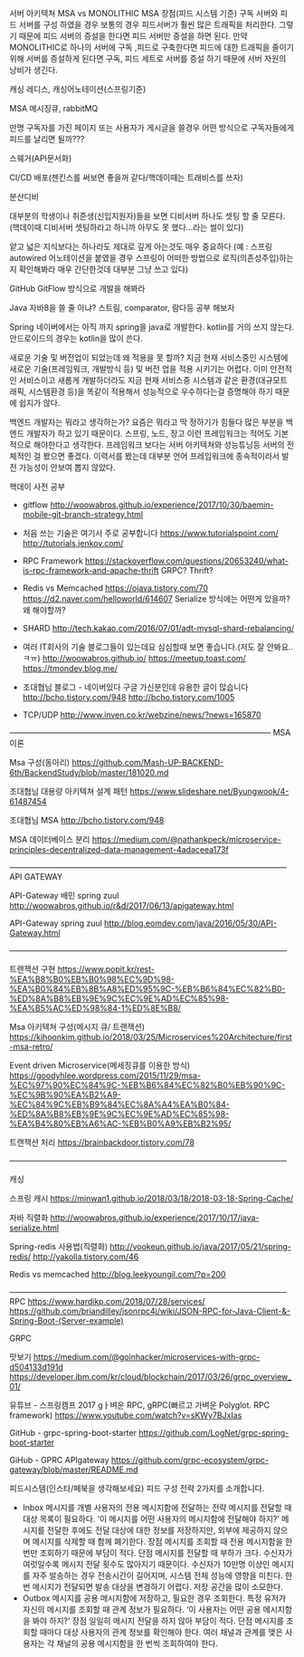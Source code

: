 서버 아키텍쳐
MSA vs MONOLITHIC
MSA 장점(피드 시스템 기준)
구독 서버와 피드 서버를 구성 하였을 경우 보통의 경우 피드서버가 훨씬 많은 트래픽을 처리한다. 그렇기 때문에 피드 서버의 증설을 한다면 피드 서버만 증설을 하면 된다. 만약 MONOLITHIC로 하나의 서버에 구독 ,피드로 구축한다면 피드에 대한 트래픽을 줄이기 위해 서버를 증설하게 된다면 구독, 피드 세트로 서버를 증설 하기 때문에 서버 자원의 낭비가 생긴다.

캐싱
레디스, 캐싱어노테이션(스프링기준)

MSA
메시징큐, rabbitMQ

만명 구독자를 가진 페이지 또는 사용자가 게시글을 쓸경우 어떤 방식으로 구독자들에게 피드를 날리면 될까???

스웨거(API문서화)

CI/CD 배포(젠킨스를 써보면 좋을꺼 같다/핵데이때는 트래비스를 쓰자)

분산디비

대부분의 학생이나 취준생(신입지원자)들을 보면 디비서버 하나도 셋팅 할 줄 모른다.
(핵데이때 디비서버 셋팅하라고 하니까 아무도 못 했다…라는 썰이 있다)

얕고 넓은 지식보다는 하나라도 제대로 깊게 아는것도 매우 중요하다
(예 : 스프링 autowired 어노테이션을 붙였을 경우 스프링이 어떠한 방법으로 로직(의존성주입)하는지 확인해봐라 매우 간단한것데 대부분 그냥 쓰고 있다)

GitHub
GitFlow 방식으로 개발을 해봐라

Java
자바8을 쓸 줄 아냐? 스트림, comparator, 람다등 공부 해보자

Spring
네이버에서는 아직 까지 spring을 java로 개발한다. kotlin를 거의 쓰지 않는다.
안드로이드의 경우는 kotlin을 많이 쓴다.

새로운 기술 및 버전업이 되었는데 왜 적용을 못 할까?
지금 현재 서비스중인 시스템에 새로운 기술(프레임워크, 개발방식 등) 및 버전 업을 적용 시키기는 어렵다. 이미 안전적인 서비스이고 새롭게 개발하더라도 지금 현재 서비스중 시스템과 같은 환경(대규모트래픽, 시스템환경 등)을 똑같이 적용해서 성능적으로 우수하다는걸 증명해야 하기 때문에 쉽지가 않다. 

백엔드 개발자는 뭐라고 생각하는가?
요즘은 뭐라고 딱 정하기가 힘들다 많은 부분을 백엔드 개발자가 하고 있기 때문이다. 스프링, 노드, 장고 이런 프레임워크는 적어도 기본적으로 해야한다고 생각한다. 프레임워크 보다는 서버 아키텍쳐와 성능튜닝등 서버의 전체적인 걸 봤으면 좋겠다. 이력서를 봤는데 대부분 언어 프레임워크에 종속적이라서 발전 가능성이 안보여 뽑지 않았다.

핵데이 사전 공부
* gitflow
http://woowabros.github.io/experience/2017/10/30/baemin-mobile-git-branch-strategy.html

* 처음 쓰는 기술은 여기서 주로 공부합니다
https://www.tutorialspoint.com/
http://tutorials.jenkov.com/

* RPC Framework
https://stackoverflow.com/questions/20653240/what-is-rpc-framework-and-apache-thrift
GRPC? Thrift?

* Redis vs Memcached
https://ojava.tistory.com/70
https://d2.naver.com/helloworld/614607
Serialize 방식에는 어떤게 있을까? 왜 해야할까?

* SHARD
http://tech.kakao.com/2016/07/01/adt-mysql-shard-rebalancing/

* 여러 IT회사의 기술 블로그들이 있는데요 심심할때 보면 좋습니다.(저도 잘 안봐요..ㅋㅠ)
http://woowabros.github.io/
https://meetup.toast.com/
https://tmondev.blog.me/

* 조대협님 블로그 - 네이버있다 구글 가신분인데 유용한 글이 많습니다
http://bcho.tistory.com/948
http://bcho.tistory.com/1005

* TCP/UDP
http://www.inven.co.kr/webzine/news/?news=165870

—————————————————————————————————
MSA 이론

Msa 구성(동아리)
https://github.com/Mash-UP-BACKEND-6th/BackendStudy/blob/master/181020.md

조대협님 대용량 아키텍쳐 설계 패턴
https://www.slideshare.net/Byungwook/4-61487454

조대협님 MSA
http://bcho.tistory.com/948

MSA 데이터베이스 분리
https://medium.com/@nathankpeck/microservice-principles-decentralized-data-management-4adaceea173f

———————————————————————————————————
API GATEWAY

API-Gateway 배민 spring zuul
http://woowabros.github.io/r&d/2017/06/13/apigateway.html

API-Gateway spring zuul
http://blog.eomdev.com/java/2016/05/30/API-Gateway.html

———————————————————————————————————

트랜잭션 구현
https://www.popit.kr/rest-%EA%B8%B0%EB%B0%98%EC%9D%98-%EA%B0%84%EB%8B%A8%ED%95%9C-%EB%B6%84%EC%82%B0-%ED%8A%B8%EB%9E%9C%EC%9E%AD%EC%85%98-%EA%B5%AC%ED%98%84-1%ED%8E%B8/

Msa 아키텍쳐 구성(메시지 큐/ 트랜잭션)
https://kihoonkim.github.io/2018/03/25/Microservices%20Architecture/first-msa-retro/

Event driven Microservice(메세징큐를 이용한 방식)
https://goodyhlee.wordpress.com/2015/11/29/msa-%EC%97%90%EC%84%9C-%EB%B6%84%EC%82%B0%EB%90%9C-%EC%9B%90%EA%B2%A9-%EC%84%9C%EB%B9%84%EC%8A%A4%EA%B0%84-%ED%8A%B8%EB%9E%9C%EC%9E%AD%EC%85%98-%EA%B4%80%EB%A6%AC-%EB%B0%A9%EB%B2%95/

트랜잭션 처리
https://brainbackdoor.tistory.com/78

———————————————————————————————————

캐싱

스프링 캐시
https://minwan1.github.io/2018/03/18/2018-03-18-Spring-Cache/

자바 직렬화
http://woowabros.github.io/experience/2017/10/17/java-serialize.html

Spring-redis 사용법(직렬화)
http://yookeun.github.io/java/2017/05/21/spring-redis/
http://yakolla.tistory.com/46

Redis vs memcached
http://blog.leekyoungil.com/?p=200

———————————————————————————————————
RPC
https://www.hardikp.com/2018/07/28/services/
https://github.com/briandilley/jsonrpc4j/wiki/JSON-RPC-for-Java-Client-&-Spring-Boot-(Server-example)


GRPC

맛보기
https://medium.com/@goinhacker/microservices-with-grpc-d504133d191d
https://developer.ibm.com/kr/cloud/blockchain/2017/03/26/grpc_overview_01/

유튜브 - 스프링캠프 2017 gㅏ벼운 RPC, gRPC(빠르고 가벼운 Polyglot. RPC framework)
https://www.youtube.com/watch?v=sKWy7BJxIas

GitHub - grpc-spring-boot-starter
https://github.com/LogNet/grpc-spring-boot-starter

GiHub - GPRC APIgateway
https://github.com/grpc-ecosystem/grpc-gateway/blob/master/README.md

피드시스템(인스타/페북을 생각해보세요)
피드 구성 전략 2가지를 소개합니다.
- Inbox
메시지를 개별 사용자의 전용 메시지함에 전달하는 전략
메시지를 전달할 때 대상 목록이 필요하다.
‘이 메시지를 어떤 사용자의 메시지함에 전달해야 하지?’
메시지를 전달한 후에도 전달 대상에 대한 정보를 저장하지만, 외부에 제공하지 않으며 메시지를 삭제할 때 함께 폐기한다.
장점
메시지를 조회할 때 전용 메시지함을 한번만 조회하기 때문에 부담이 적다.
단점
메시지를 전달할 때 부하가 크다.
수신자가 여럿일수록 메시지 전달 횟수도 많아지기 때문이다.
수신자가 10만명 이상인 메시지를 자주 발송하는 경우 전송시간이 길어지며, 시스템 전체 성능에 영향을 미친다.
한번 메시지가 전달되면 발송 대상을 변경하기 어렵다.
저장 공간을 많이 소모한다.
- Outbox
메시지를 공용 메시지함에 저장하고, 필요한 경우 조회한다.
특정 유저가 자신의 메시지를 조회할 때 관계 정보가 필요하다.
‘이 사용자는 어떤 공용 메시지함을 봐야 하지?’
장점
일일히 메시지 전달을 하지 않아 부담이 적다.
단점
메시지를 조회할 때마다 대상 사용자의 관계 정보를 확인해야 한다.
여러 채널과 관계를 맺은 사용자는 각 채널의 공용 메시지함을 한 번씩 조회하여야 한다.